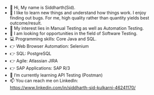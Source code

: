 - 👋 Hi, My name is Siddharth(Sid).
- 👀 I like to learn new things and understand how things work. I enjoy finding out bugs. For me, high quality rather than quantity yields best outcome/result. 
- 👀 My interest lies in Manual Testing as well as Automation Testing. 
- 🧭 I am looking for opportunities in the field of Software Testing.
- 💻 Programming skills: Core Java and SQL. 
- 👉 Web Browser Automation: Selenium 
- 👉 SQL: PostgreSQL
- 👉 Agile: Atlassian JIRA
- 👉 SAP Applications: SAP R/3
- 🌱 I’m currently learning API Testing (Postman)
- 📫 You can reach me on LinkedIn: https://www.linkedin.com/in/siddharth-sid-kulkarni-46241170/ 

<!---
sidkulk11/sidkulk11 is a ✨ special ✨ repository because its `README.md` (this file) appears on your GitHub profile.
You can click the Preview link to take a look at your changes.
--->
